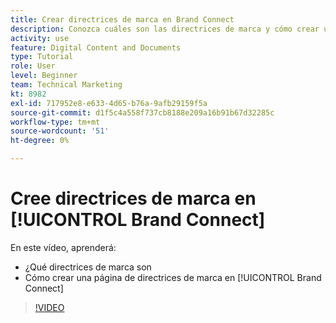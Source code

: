 ```yaml
---
title: Crear directrices de marca en Brand Connect
description: Conozca cuáles son las directrices de marca y cómo crear una página de directrices de marca en Brand Connect para [!UICONTROL DAM de Workfront].
activity: use
feature: Digital Content and Documents
type: Tutorial
role: User
level: Beginner
team: Technical Marketing
kt: 8982
exl-id: 717952e8-e633-4d65-b76a-9afb29159f5a
source-git-commit: d1f5c4a558f737cb8188e209a16b91b67d32285c
workflow-type: tm+mt
source-wordcount: '51'
ht-degree: 0%

---
```


# Cree directrices de marca en [!UICONTROL Brand Connect]

En este vídeo, aprenderá:

* ¿Qué directrices de marca son
* Cómo crear una página de directrices de marca en [!UICONTROL Brand Connect]

>[!VIDEO](https://video.tv.adobe.com/v/335244/?quality=12)
